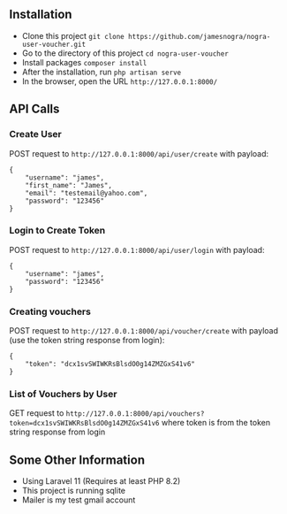 ## Installation
 - Clone this project `git clone https://github.com/jamesnogra/nogra-user-voucher.git`
 - Go to the directory of this project `cd nogra-user-voucher`
 - Install packages `composer install`
 - After the installation, run `php artisan serve`
 - In the browser, open the URL `http://127.0.0.1:8000/`

## API Calls

### Create User
POST request to `http://127.0.0.1:8000/api/user/create` with payload:
```
{
    "username": "james",
    "first_name": "James",
    "email": "testemail@yahoo.com",
    "password": "123456"
}
```

### Login to Create Token
POST request to `http://127.0.0.1:8000/api/user/login` with payload:
```
{
    "username": "james",
    "password": "123456"
}
```

### Creating vouchers
POST request to `http://127.0.0.1:8000/api/voucher/create` with payload (use the token string response from login):
```
{
    "token": "dcx1svSWIWKRsBlsdO0g14ZMZGxS41v6"
}
```

### List of Vouchers by User
GET request to `http://127.0.0.1:8000/api/vouchers?token=dcx1svSWIWKRsBlsdO0g14ZMZGxS41v6` where token is from the token string response from login

## Some Other Information
 - Using Laravel 11 (Requires at least PHP 8.2)
 - This project is running sqlite
 - Mailer is my test gmail account
